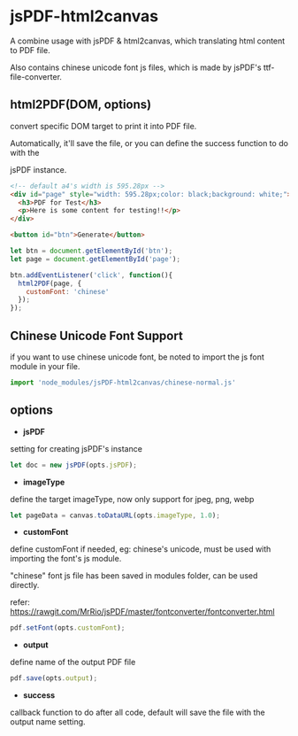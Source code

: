 # jsPDF-html2canvas
A combine usage with jsPDF &amp; html2canvas, which translating html content to PDF file.

Also contains chinese unicode font js files, which is made by jsPDF's ttf-file-converter.

## html2PDF(DOM, options)

convert specific DOM target to print it into PDF file.

Automatically, it'll save the file, or you can define the success function to do with the

jsPDF instance.

```html
<!-- default a4's width is 595.28px -->
<div id="page" style="width: 595.28px;color: black;background: white;">
  <h3>PDF for Test</h3>
  <p>Here is some content for testing!!</p>
</div>

<button id="btn">Generate</button>
```

```js
let btn = document.getElementById('btn');
let page = document.getElementById('page');

btn.addEventListener('click', function(){
  html2PDF(page, {
    customFont: 'chinese'
  });
});
```

## Chinese Unicode Font Support

if you want to use chinese unicode font, be noted to import the js font module in your file.

```js
import 'node_modules/jsPDF-html2canvas/chinese-normal.js'
```

## options

- **jsPDF**

setting for creating jsPDF's instance

```js
let doc = new jsPDF(opts.jsPDF);
```

- **imageType**

define the target imageType, now only support for jpeg, png, webp

```js
let pageData = canvas.toDataURL(opts.imageType, 1.0);
```

- **customFont**

define customFont if needed, eg: chinese's unicode, must be used with importing the font's js module.

"chinese" font js file has been saved in modules folder, can be used directly.

refer: https://rawgit.com/MrRio/jsPDF/master/fontconverter/fontconverter.html

```js
pdf.setFont(opts.customFont);
```

- **output**

define name of the output PDF file

```js
pdf.save(opts.output);
```

- **success**

callback function to do after all code, default will save the file with the output name setting.
